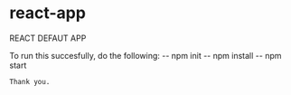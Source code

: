 # react-app

REACT DEFAUT APP

To run this succesfully, do the following:
-- npm init
-- npm install
-- npm start

    Thank you.
